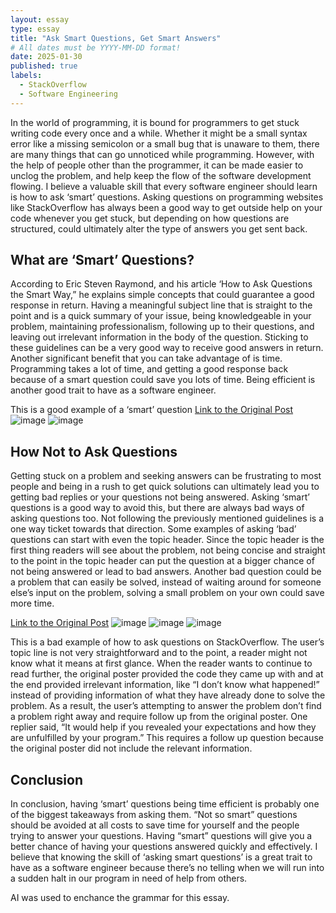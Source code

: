 ```yaml
---
layout: essay
type: essay
title: "Ask Smart Questions, Get Smart Answers"
# All dates must be YYYY-MM-DD format!
date: 2025-01-30
published: true
labels:
  - StackOverflow
  - Software Engineering
---
```


In the world of programming, it is bound for programmers to get stuck writing code every once and a while. Whether it might be a small syntax error like a missing semicolon or a small bug that is unaware to them, there are many things that can go unnoticed while programming. However, with the help of people other than the programmer, it can be made easier to unclog the problem, and help keep the flow of the software development flowing. I believe a valuable skill that every software engineer should learn is how to ask ‘smart’ questions. Asking questions on programming websites like StackOverflow has always been a good way to get outside help on your code whenever you get stuck, but depending on how questions are structured, could ultimately alter the type of answers you get sent back.

## What are ‘Smart’ Questions?
According to Eric Steven Raymond, and his article ‘How to Ask Questions the Smart Way,” he explains simple concepts that could guarantee a good response in return. Having a meaningful subject line that is straight to the point and is a quick summary of your issue, being knowledgeable in your problem, maintaining professionalism, following up to their questions, and leaving out irrelevant information in the body of the question. Sticking to these guidelines can be a very good way to receive good answers in return. Another significant benefit that you can take advantage of is time. Programming takes a lot of time, and getting a good response back because of a smart question could save you lots of time. Being efficient is another good trait to have as a software engineer.

This is a good example of a ‘smart’ question 
[Link to the Original Post](https://softwareengineering.stackexchange.com/questions/455423/how-to-handle-data-intensive-functionality-of-domain-objects-in-clean-architectu)
![image](https://github.com/user-attachments/assets/d40389bf-44a0-4942-a6bf-fa4b0ef18dec)
![image](https://github.com/user-attachments/assets/22cfea46-d24d-4d97-9cff-5f3bbfd639f4)

## How Not to Ask Questions

Getting stuck on a problem and seeking answers can be frustrating to most people and being in a rush to get quick solutions can ultimately lead you to getting bad replies or your questions not being answered. Asking ‘smart’ questions is a good way to avoid this, but there are always bad ways of asking questions too. Not following the previously mentioned guidelines is a one way ticket towards that direction. Some examples of asking ‘bad’ questions can start with even the topic header. Since the topic header is the first thing readers will see about the problem, not being concise and straight to the point in the topic header can put the question at a bigger chance of not being answered or lead to bad answers. Another bad question could be a problem that can easily be solved, instead of waiting around for someone else’s input on the problem, solving a small problem on your own could save more time.

[Link to the Original Post](https://stackoverflow.com/questions/37123706/lex-and-yacc-to-make-compiler)
![image](https://github.com/user-attachments/assets/562ebd9c-4552-48bb-be15-3c48a67e5153)
![image](https://github.com/user-attachments/assets/af4e1468-4d97-41c0-bbb7-743fe44399fb)
![image](https://github.com/user-attachments/assets/2568cb4e-8914-4fa1-b734-cb851a965493)


This is a bad example of how to ask questions on StackOverflow. The user’s topic line is not very straightforward and to the point, a reader might not know what it means at first glance. When the reader wants to continue to read further, the original poster provided the code they came up with and at the end provided irrelevant information, like “I don’t know what happened!” instead of providing information of what they have already done to solve the problem. As a result, the user’s attempting to answer the problem don’t find a problem right away and require follow up from the original poster. One replier said, “It would help if you revealed your expectations and how they are unfulfilled by your program.” This requires a follow up question because the original poster did not include the relevant information.


## Conclusion

In conclusion, having ‘smart’ questions being time efficient is probably one of the biggest takeaways from asking them. “Not so smart” questions should be avoided at all costs to save time for yourself and the people trying to answer your questions. Having “smart” questions will give you a better chance of having your questions answered quickly and effectively. I believe that knowing the skill of ‘asking smart questions’ is a great trait to have as a software engineer because there’s no telling when we will run into a sudden halt in our program in need of help from others.

AI was used to enchance the grammar for this essay.
